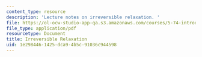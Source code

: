 ```yaml
---
content_type: resource
description: 'Lecture notes on irreversible relaxation. '
file: https://ol-ocw-studio-app-qa.s3.amazonaws.com/courses/5-74-introductory-quantum-mechanics-ii-spring-2009/1e2984461425dca94b5c91036c944598_MIT5_74s09_lec03.pdf
file_type: application/pdf
resourcetype: Document
title: Irreversible Relaxation
uid: 1e298446-1425-dca9-4b5c-91036c944598
---
```


